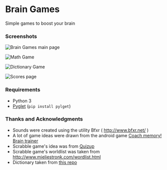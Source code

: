 # Brain Games

Simple games to boost your brain


### Screenshots

![Brain Games main page](http://s5.postimg.org/samoipo3b/braingames_1_0.png)

![Math Game](http://s5.postimg.org/5zytiqqt3/mathgame.png)

![Dictionary Game](http://s5.postimg.org/rawdn08xj/dictionary.png)

![Scores page](http://s5.postimg.org/5jdlwb31z/score.png)


### Requirements

* Python 3
* [Pyglet](https://bitbucket.org/pyglet/pyglet/wiki/Home) (`pip install pylget`)


### Thanks and Acknowledgments

* Sounds were created using the utility Bfxr ( http://www.bfxr.net/ )
* A lot of game ideas were drawn from the android game [Coach memory! Brain trainer](https://play.google.com/store/apps/details?id=bpi.master.coach.memory)
* Scrabble game's idea was from [Quizup](http://quizup.com)
* Scrabble game's worldlist was taken from http://www.mieliestronk.com/wordlist.html
* Dictionary taken from [this repo](https://github.com/aviaryan/gcide-dictionary-json)